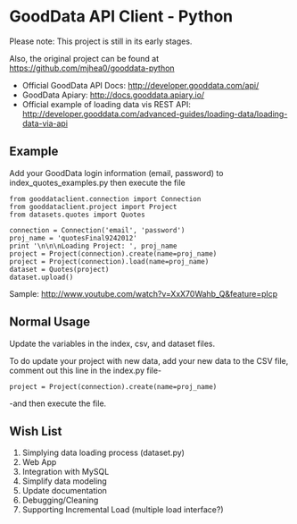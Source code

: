 GoodData API Client - Python
============================


Please note: This project is still in its early stages.

Also, the original project can be found at https://github.com/mjhea0/gooddata-python

- Official GoodData API Docs: http://developer.gooddata.com/api/
- GoodData Apiary: http://docs.gooddata.apiary.io/
- Official example of loading data vis REST API: http://developer.gooddata.com/advanced-guides/loading-data/loading-data-via-api


Example
------

Add your GoodData login information (email, password) to index_quotes_examples.py then execute the file

    from gooddataclient.connection import Connection
    from gooddataclient.project import Project
    from datasets.quotes import Quotes
  
    connection = Connection('email', 'password')
    proj_name = 'quotesFinal9242012'
    print '\n\n\nLoading Project: ', proj_name
    project = Project(connection).create(name=proj_name)
    project = Project(connection).load(name=proj_name)
    dataset = Quotes(project)
    dataset.upload()

Sample: http://www.youtube.com/watch?v=XxX70Wahb_Q&feature=plcp

    
Normal Usage
------------

Update the variables in the index, csv, and dataset files.

To do update your project with new data, add your new data to the CSV file, comment out this line in the index.py file-

    project = Project(connection).create(name=proj_name)

-and then execute the file.

Wish List
-----------

1. Simplying data loading process (dataset.py)
2. Web App
3. Integration with MySQL
4. Simplify data modeling
5. Update documentation
6. Debugging/Cleaning
7. Supporting Incremental Load (multiple load interface?)

